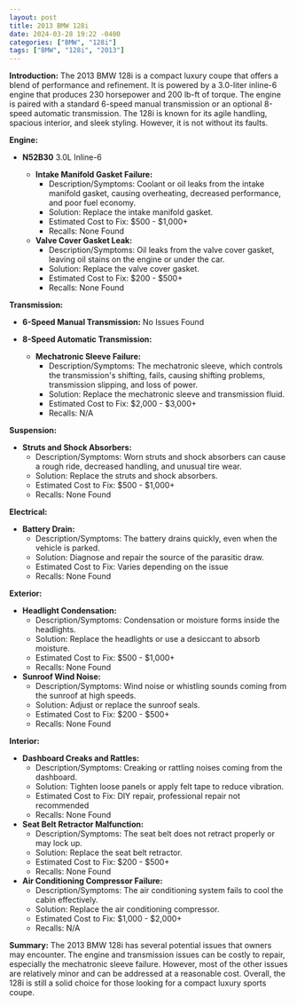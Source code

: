 ```yaml
---
layout: post
title: 2013 BMW 128i
date: 2024-03-28 19:22 -0400
categories: ["BMW", "128i"]
tags: ["BMW", "128i", "2013"]
---
```

**Introduction:**
The 2013 BMW 128i is a compact luxury coupe that offers a blend of performance and refinement. It is powered by a 3.0-liter inline-6 engine that produces 230 horsepower and 200 lb-ft of torque. The engine is paired with a standard 6-speed manual transmission or an optional 8-speed automatic transmission. The 128i is known for its agile handling, spacious interior, and sleek styling. However, it is not without its faults.

**Engine:**
* **N52B30** 3.0L Inline-6

  * **Intake Manifold Gasket Failure:**
    * Description/Symptoms: Coolant or oil leaks from the intake manifold gasket, causing overheating, decreased performance, and poor fuel economy.
    * Solution: Replace the intake manifold gasket.
    * Estimated Cost to Fix: $500 - $1,000+
    * Recalls: None Found
  * **Valve Cover Gasket Leak:**
    * Description/Symptoms: Oil leaks from the valve cover gasket, leaving oil stains on the engine or under the car.
    * Solution: Replace the valve cover gasket.
    * Estimated Cost to Fix: $200 - $500+
    * Recalls: None Found

**Transmission:**

* **6-Speed Manual Transmission:** No Issues Found
* **8-Speed Automatic Transmission:**

  * **Mechatronic Sleeve Failure:**
    * Description/Symptoms: The mechatronic sleeve, which controls the transmission's shifting, fails, causing shifting problems, transmission slipping, and loss of power.
    * Solution: Replace the mechatronic sleeve and transmission fluid.
    * Estimated Cost to Fix: $2,000 - $3,000+
    * Recalls: N/A

**Suspension:**

* **Struts and Shock Absorbers:**
    * Description/Symptoms: Worn struts and shock absorbers can cause a rough ride, decreased handling, and unusual tire wear.
    * Solution: Replace the struts and shock absorbers.
    * Estimated Cost to Fix: $500 - $1,000+
    * Recalls: None Found

**Electrical:**

* **Battery Drain:**
    * Description/Symptoms: The battery drains quickly, even when the vehicle is parked.
    * Solution: Diagnose and repair the source of the parasitic draw.
    * Estimated Cost to Fix: Varies depending on the issue
    * Recalls: None Found

**Exterior:**

* **Headlight Condensation:**
    * Description/Symptoms: Condensation or moisture forms inside the headlights.
    * Solution: Replace the headlights or use a desiccant to absorb moisture.
    * Estimated Cost to Fix: $500 - $1,000+
    * Recalls: None Found
* **Sunroof Wind Noise:**
    * Description/Symptoms: Wind noise or whistling sounds coming from the sunroof at high speeds.
    * Solution: Adjust or replace the sunroof seals.
    * Estimated Cost to Fix: $200 - $500+
    * Recalls: None Found

**Interior:**

* **Dashboard Creaks and Rattles:**
    * Description/Symptoms: Creaking or rattling noises coming from the dashboard.
    * Solution: Tighten loose panels or apply felt tape to reduce vibration.
    * Estimated Cost to Fix: DIY repair, professional repair not recommended
    * Recalls: None Found
* **Seat Belt Retractor Malfunction:**
    * Description/Symptoms: The seat belt does not retract properly or may lock up.
    * Solution: Replace the seat belt retractor.
    * Estimated Cost to Fix: $200 - $500+
    * Recalls: None Found
* **Air Conditioning Compressor Failure:**
    * Description/Symptoms: The air conditioning system fails to cool the cabin effectively.
    * Solution: Replace the air conditioning compressor.
    * Estimated Cost to Fix: $1,000 - $2,000+
    * Recalls: N/A

**Summary:**
The 2013 BMW 128i has several potential issues that owners may encounter. The engine and transmission issues can be costly to repair, especially the mechatronic sleeve failure. However, most of the other issues are relatively minor and can be addressed at a reasonable cost. Overall, the 128i is still a solid choice for those looking for a compact luxury sports coupe.
